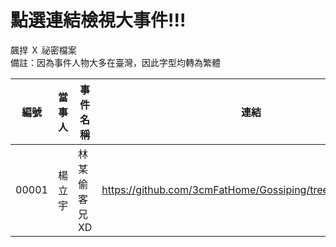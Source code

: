 # 點選連結檢視大事件!!!

飆捍 Ｘ 祕密檔案<br>
備註：因為事件人物大多在臺灣，因此字型均轉為繁體

| 編號 | 當事人 | 事件名稱 | 連結 |
| ----- | ----- | ------------ | --------------------------------------------------------- |
| 00001 | 楊立宇 | 林某偷客兄 XD  | https://github.com/3cmFatHome/Gossiping/tree/master/00001  |

